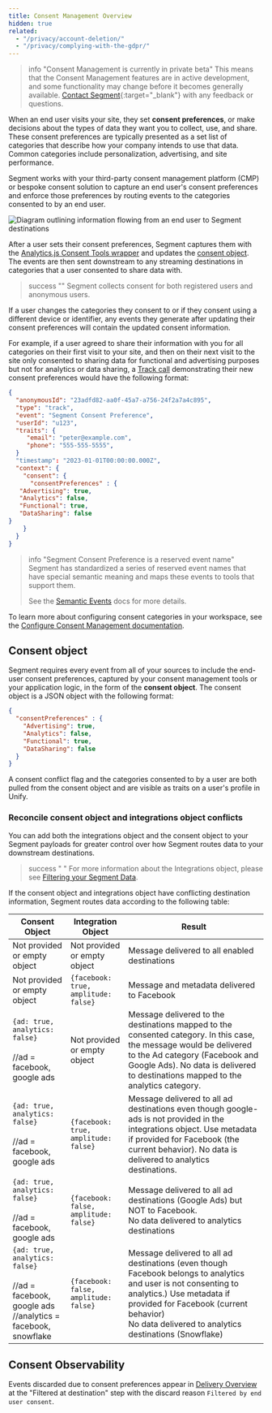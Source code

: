 ```yaml
---
title: Consent Management Overview
hidden: true
related:
  - "/privacy/account-deletion/"
  - "/privacy/complying-with-the-gdpr/"
---
```

> info "Consent Management is currently in private beta"
> This means that the Consent Management features are in active development, and some functionality may change before it becomes generally available. [Contact Segment](https://segment.com/help/contact/){:target="_blank"} with any feedback or questions.

When an end user visits your site, they set **consent preferences**, or make decisions about the types of data they want you to collect, use, and share. These consent preferences are typically presented as a set list of categories that describe how your company intends to use that data. Common categories include personalization, advertising, and site performance.

Segment works with your third-party consent management platform (CMP) or bespoke consent solution to capture an end user's consent preferences and enforce those preferences by routing events to the categories consented to by an end user. 

![Diagram outlining information flowing from an end user to Segment destinations](/docs/privacy/images/consent-overview.png)

After a user sets their consent preferences, Segment captures them with the [Analytics.js Consent Tools wrapper](https://github.com/segmentio/analytics-next/tree/master/packages/consent/consent-tools) and updates the [consent object](#consent-object). The events are then sent downstream to any streaming destinations in categories that a user consented to share data with.

> success ""
> Segment collects consent for both registered users and anonymous users.

If a user changes the categories they consent to or if they consent using a different device or identifier, any events they generate after updating their consent preferences will contain the updated consent information. 

For example, if a user agreed to share their information with you for all categories on their first visit to your site, and then on their next visit to the site only consented to sharing data for functional and advertising purposes but not for analytics or data sharing, a [Track call](/docs/connections/spec/track/) demonstrating their new consent preferences would have the following format:

``` json
{
  "anonymousId": "23adfd82-aa0f-45a7-a756-24f2a7a4c895",
  "type": "track",
  "event": "Segment Consent Preference",
  "userId": "u123",
  "traits": {
     "email": "peter@example.com",
     "phone": "555-555-5555",
  }
  "timestamp": "2023-01-01T00:00:00.000Z",
  "context": {
    "consent": {
      "consentPreferences" : {
   "Advertising": true,
   "Analytics": false,
   "Functional": true,
   "DataSharing": false
}
    }
  }
}
```

> info "Segment Consent Preference is a reserved event name"
> Segment has standardized a series of reserved event names that have special semantic meaning and maps these events to tools that support them. 
>
> See the [Semantic Events](/docs/connections/spec/semantic/) docs for more details.

To learn more about configuring consent categories in your workspace, see the [Configure Consent Management documentation](/docs/src/privacy/configure-consent-management).

## Consent object

Segment requires every event from all of your sources to include the end-user consent preferences, captured by your consent management tools or your application logic, in the form of the **consent object**. The consent object is a JSON object with the following format:

```json
{
  "consentPreferences" : {
    "Advertising": true,
    "Analytics": false,
    "Functional": true,
    "DataSharing": false
  }
}

```

A consent conflict flag and the categories consented to by a user are both pulled from the consent object and are visible as traits on a user's profile in Unify.

### Reconcile consent object and integrations object conflicts

You can add both the integrations object and the consent object to your Segment payloads for greater control over how Segment routes data to your downstream destinations. 

> success " "
> For more information about the Integrations object, please see [Filtering your Segment Data](/docs/guides/filtering-data/#filtering-with-the-integrations-object).

If the consent object and integrations object have conflicting destination information, Segment routes data according to the following table:

| Consent Object                                                                                                  | Integration Object                          | Result |
| --------------------------------------------------------------------------------------------------------------- | ------------------------------------------- | ------ |
| Not provided or empty object                                                                                    | Not provided or empty object                | Message delivered to all enabled destinations |
| Not provided or empty object                                                                                    | `{facebook: true,`<br>`amplitude: false}`   | Message and metadata delivered to Facebook |
| `{ad: true,` <br>`analytics: false}`<br> <br>//ad = facebook, google ads                                        | Not provided or empty object                | Message delivered to the destinations mapped to the consented category. In this case, the message would be delivered to the Ad category (Facebook and Google Ads). No data is delivered to destinations mapped to the analytics category. |
| `{ad: true,` <br>`analytics: false}`<br> <br>//ad = facebook, google ads                                        | `{facebook: true,`<br>`amplitude: false}`   | Message delivered to all ad destinations even though google-ads is not provided in the integrations object. Use metadata if provided for Facebook (the current behavior). No data is delivered to analytics destinations. |
| `{ad: true,` <br>`analytics: false}`<br> <br>//ad = facebook, google ads                                        | `{facebook: false,`<br>`amplitude: false}`  | Message delivered to all ad destinations (Google Ads) but NOT to Facebook. <br> No data delivered to analytics destinations |
| `{ad: true,` <br>`analytics: false}`<br> <br>//ad = facebook, google ads<br> //analytics = facebook, snowflake |  `{facebook: false,`<br>`amplitude: false}` | Message delivered to all ad destinations (even though Facebook belongs to analytics and user is not consenting to analytics.) Use metadata if provided for Facebook (current behavior)<br>No data delivered to analytics destinations (Snowflake) |

## Consent Observability

<!--- You can view consent preference events in your [Tracking Plan](/docs/protocols/tracking-plan/create/) and view discarded events in [Delivery Overview](/docs/connections/delivery-overview/). ---> 
<!---### Tracking Plan
### Delivery Overview
out of current scope--->
Events discarded due to consent preferences appear in [Delivery Overview](/docs/connections/delivery-overview/) at the "Filtered at destination" step with the discard reason `Filtered by end user consent`.